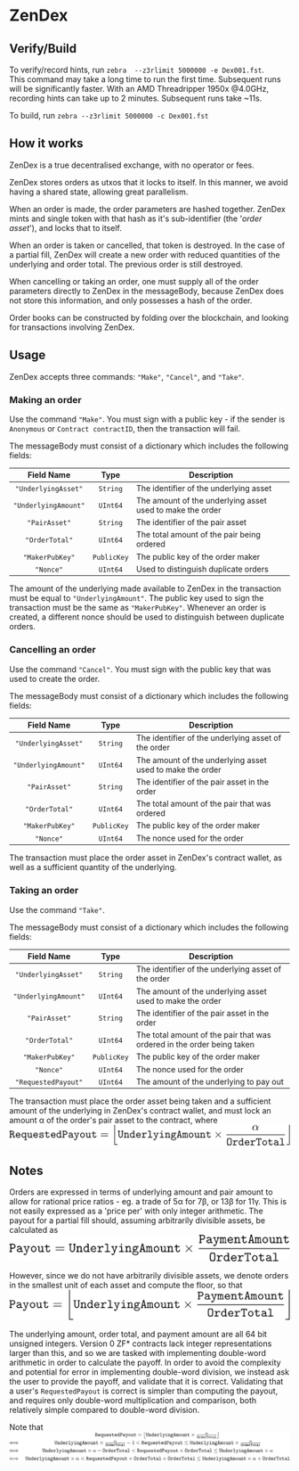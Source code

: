 
# ZenDex

## Verify/Build

To verify/record hints, run `zebra  --z3rlimit 5000000 -e Dex001.fst`.  
This command may take a long time to run the first time.
Subsequent runs will be significantly faster.
With an AMD Threadripper 1950x @4.0GHz, recording hints can take up to 2 minutes. Subsequent runs take ~11s.

To build, run `zebra --z3rlimit 5000000 -c Dex001.fst`

## How it works

ZenDex is a true decentralised exchange, with no operator or fees.

ZenDex stores orders as utxos that it locks to itself.
In this manner, we avoid having a shared state, allowing great parallelism.

When an order is made, the order parameters are hashed together.
ZenDex mints and single token with that hash as it's sub-identifier (the '*order asset*'),
and locks that to itself.

When an order is taken or cancelled, that token is destroyed.
In the case of a partial fill,
ZenDex will create a new order with reduced quantities of the underlying and order total.
The previous order is still destroyed.

When cancelling or taking an order,
one must supply all of the order parameters directly to ZenDex in the messageBody,
because ZenDex does not store this information, and only possesses a hash of the order.

Order books can be constructed by folding over the blockchain,
and looking for transactions involving ZenDex.

## Usage

ZenDex accepts three commands: `"Make"`, `"Cancel"`, and `"Take"`.

### Making an order

Use the command `"Make"`. You must sign with a public key -
if the sender is `Anonymous` or `Contract contractID`, then the transaction will fail.

The messageBody must consist of a dictionary which includes the following fields:

| Field Name | Type | Description |
|:----------:|:----:| ----------- |
| `"UnderlyingAsset"` | `String` | The identifier of the underlying asset |
| `"UnderlyingAmount"` | `UInt64` | The amount of the underlying asset used to make the order |
| `"PairAsset"` | `String` | The identifier of the pair asset |
| `"OrderTotal"` | `UInt64` | The total amount of the pair being ordered |
| `"MakerPubKey"` | `PublicKey` | The public key of the order maker |
| `"Nonce"` | `UInt64` | Used to distinguish duplicate orders |

The amount of the underlying made available to ZenDex in the transaction must be equal to `"UnderlyingAmount"`.
The public key used to sign the transaction must be the same as `"MakerPubKey"`.
Whenever an order is created, a different nonce should be used to distinguish between duplicate orders.

### Cancelling an order

Use the command `"Cancel"`. You must sign with the public key that was used to create the order.

The messageBody must consist of a dictionary which includes the following fields:

| Field Name | Type | Description |
|:----------:|:----:| ----------- |
| `"UnderlyingAsset"` | `String` | The identifier of the underlying asset of the order|
| `"UnderlyingAmount"` | `UInt64` | The amount of the underlying asset used to make the order |
| `"PairAsset"` | `String` | The identifier of the pair asset in the order |
| `"OrderTotal"` | `UInt64` | The total amount of the pair that was ordered |
| `"MakerPubKey"` | `PublicKey` | The public key of the order maker |
| `"Nonce"` | `UInt64` | The nonce used for the order |

The transaction must place the order asset in ZenDex's contract wallet,
as well as a sufficient quantity of the underlying.

### Taking an order

Use the command `"Take"`.

The messageBody must consist of a dictionary which includes the following fields:

| Field Name | Type | Description |
|:----------:|:----:| ----------- |
| `"UnderlyingAsset"` | `String` | The identifier of the underlying asset of the order|
| `"UnderlyingAmount"` | `UInt64` | The amount of the underlying asset used to make the order |
| `"PairAsset"` | `String` | The identifier of the pair asset in the order |
| `"OrderTotal"` | `UInt64` | The total amount of the pair that was ordered in the order being taken |
| `"MakerPubKey"` | `PublicKey` | The public key of the order maker |
| `"Nonce"` | `UInt64` | The nonce used for the order |
| `"RequestedPayout"` | `UInt64` | The amount of the underlying to pay out |

The transaction must place the order asset being taken and a sufficient amount of the underlying in ZenDex's contract wallet,
and must lock an amount α of the order's pair asset to the contract, where
![Requested Payout Formula](doc/tex/RequestedPayout.png)

## Notes

Orders are expressed in terms of underlying amount and pair amount to allow for rational price ratios - eg. a trade of 5α for 7β, or 13β for 11γ.
This is not easily expressed as a 'price per' with only integer arithmetic.
The payout for a partial fill should, assuming arbitrarily divisible assets, be calculated as
![Rational Payout Formula](doc/tex/RationalPayout.png)

However, since we do not have arbitrarily divisible assets, we denote orders in the smallest unit of each asset and compute the floor, so that
![Payout Formula](doc/tex/Payout.png)

The underlying amount, order total, and payment amount are all 64 bit unsigned integers.
Version 0 ZF* contracts lack integer representations larger than this, and so we are tasked with implementing double-word arithmetic in order to calculate the payoff.
In order to avoid the complexity and potential for error in implementing double-word division,
we instead ask the user to provide the payoff, and validate that it is correct.
Validating that a user's `RequestedPayout` is correct is simpler than computing the payout,
and requires only double-word multiplication and comparison,
both relatively simple compared to double-word division.

Note that
![Requested Payout Identity](doc/tex/RequestedPayoutIdentity.png)
